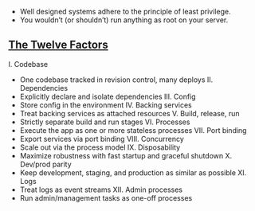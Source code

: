 - Well designed systems adhere to the principle of least privilege.
- You wouldn’t (or shouldn’t) run anything as root on your server.

## [The Twelve Factors](https://12factor.net)
I. Codebase
- One codebase tracked in revision control, many deploys
II. Dependencies
- Explicitly declare and isolate dependencies
III. Config
- Store config in the environment
IV. Backing services
- Treat backing services as attached resources
V. Build, release, run
- Strictly separate build and run stages
VI. Processes
- Execute the app as one or more stateless processes
VII. Port binding
- Export services via port binding
VIII. Concurrency
- Scale out via the process model
IX. Disposability
- Maximize robustness with fast startup and graceful shutdown
X. Dev/prod parity
- Keep development, staging, and production as similar as possible
XI. Logs
- Treat logs as event streams
XII. Admin processes
- Run admin/management tasks as one-off processes
